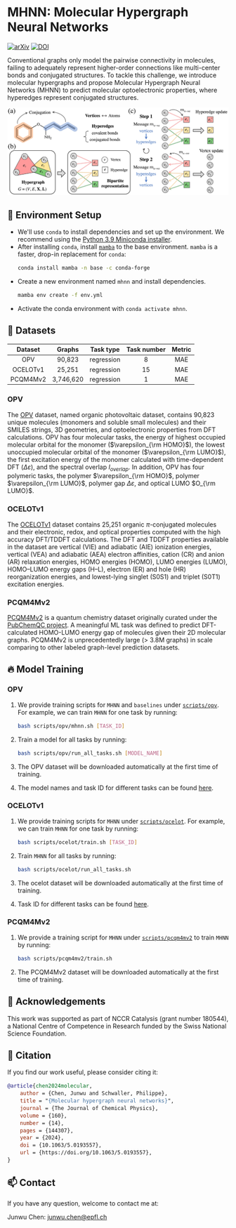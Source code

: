 # MHNN: Molecular Hypergraph Neural Networks

[![arXiv](https://img.shields.io/badge/arXiv-2312.13136-b31b1b.svg)](https://arxiv.org/abs/2312.13136)
[![DOI](https://img.shields.io/badge/DOI-10.1063/5.0193557-blue.svg)](https://doi.org/10.1063/5.0193557)

Conventional graphs only model the pairwise connectivity in molecules, failing to adequately represent higher-order connections like multi-center bonds and conjugated structures. To tackle this challenge, we introduce molecular hypergraphs and propose Molecular Hypergraph Neural Networks (MHNN) to predict molecular optoelectronic properties, where hyperedges represent conjugated structures.

![mhnn-method](./mhnn.jpg)

## 🚀 Environment Setup

- We'll use `conda` to install dependencies and set up the environment.
We recommend using the [Python 3.9 Miniconda installer](https://docs.conda.io/en/latest/miniconda.html#linux-installers).
- After installing `conda`, install [`mamba`](https://mamba.readthedocs.io/en/latest/) to the base environment. `mamba` is a faster, drop-in replacement for `conda`:
    ```bash
    conda install mamba -n base -c conda-forge
    ```
- Create a new environment named `mhnn` and install dependencies.
    ```bash
    mamba env create -f env.yml
    ```
- Activate the conda environment with `conda activate mhnn`.


## 📌 Datasets

| Dataset  | Graphs    | Task type  | Task number | Metric |
|:--------:|:---------:|:----------:|:-----------:|:------:|
| OPV      | 90,823    | regression | 8           | MAE    |
| OCELOTv1 | 25,251    | regression | 15          | MAE    |
| PCQM4Mv2 | 3,746,620 | regression | 1           | MAE    |


### OPV
The [OPV](https://doi.org/10.1063/1.5099132) dataset, named organic photovoltaic dataset, contains 90,823 unique molecules (monomers and soluble small molecules) and their SMILES strings, 3D geometries, and optoelectronic properties from DFT calculations. OPV has four molecular tasks, the energy of highest occupied molecular orbital for the monomer ($\varepsilon_{\rm HOMO}$), the lowest unoccupied molecular orbital of the monomer ($\varepsilon_{\rm LUMO}$), the first excitation energy of the monomer calculated with time-dependent DFT ($\Delta \varepsilon$), and the spectral overlap $I_{overlap}$. In addition, OPV has four polymeric tasks, the polymer $\varepsilon_{\rm HOMO}$, polymer $\varepsilon_{\rm LUMO}$, polymer gap $\Delta \varepsilon$, and optical LUMO $O_{\rm LUMO}$.


### OCELOTv1
The [OCELOTv1](https://doi.org/10.1039/D2SC04676H) dataset contains 25,251 organic $\pi$-conjugated molecules and their electronic, redox, and optical properties computed with the high accuracy DFT/TDDFT calculations. The DFT and TDDFT properties available in the dataset are vertical (VIE) and adiabatic (AIE) ionization energies, vertical (VEA) and adiabatic (AEA) electron affinities, cation (CR) and anion (AR) relaxation energies, HOMO energies (HOMO), LUMO energies (LUMO), HOMO–LUMO energy gaps (H–L), electron (ER) and hole (HR) reorganization energies, and lowest-lying singlet (S0S1) and triplet (S0T1) excitation energies. 

### PCQM4Mv2
[PCQM4Mv2](https://ogb.stanford.edu/docs/lsc/pcqm4mv2/) is a quantum chemistry dataset originally curated under the [PubChemQC project](https://doi.org/10.1021/acs.jcim.7b00083). A meaningful ML task was defined to predict DFT-calculated HOMO-LUMO energy gap of molecules given their 2D molecular graphs. PCQM4Mv2 is unprecedentedly large (> 3.8M graphs) in scale comparing to other labeled graph-level prediction datasets.

## 🔥 Model Training

### OPV
1. We provide training scripts for `MHNN` and `baselines` under [`scripts/opv`](scripts/opv).
For example, we can train `MHNN` for one task by running:

    ```bash
    bash scripts/opv/mhnn.sh [TASK_ID]
    ```
2. Train a model for all tasks by running:

    ```bash
    bash scripts/opv/run_all_tasks.sh [MODEL_NAME]
    ```
3. The OPV dataset will be downloaded automatically at the first time of training.
4. The model names and task ID for different tasks can be found [here](scripts/opv/run_all_tasks.sh).

### OCELOTv1
1. We provide training scripts for `MHNN` under [`scripts/ocelot`](scripts/ocelot). For example, we can train `MHNN` for one task by running:

    ```bash
    bash scripts/ocelot/train.sh [TASK_ID]
    ```
2. Train `MHNN` for all tasks by running:

    ```bash
    bash scripts/ocelot/run_all_tasks.sh
    ```
3. The ocelot dataset will be downloaded automatically at the first time of training.
4. Task ID for different tasks can be found [here](scripts/ocelot/run_all_tasks.sh).

### PCQM4Mv2
1. We provide a training script for `MHNN` under [`scripts/pcqm4mv2`](scripts/pcqm4mv2) to train `MHNN` by running:

    ```bash
    bash scripts/pcqm4mv2/train.sh
    ```
2. The PCQM4Mv2 dataset will be downloaded automatically at the first time of training.

## 🌈 Acknowledgements
This work was supported as part of NCCR Catalysis (grant number 180544), a National Centre of Competence in Research funded by the Swiss National Science Foundation.

## 📝 Citation
If you find our work useful, please consider citing it:
```bibtex
@article{chen2024molecular,
    author = {Chen, Junwu and Schwaller, Philippe},
    title = "{Molecular hypergraph neural networks}",
    journal = {The Journal of Chemical Physics},
    volume = {160},
    number = {14},
    pages = {144307},
    year = {2024},
    doi = {10.1063/5.0193557},
    url = {https://doi.org/10.1063/5.0193557},
}

```

## 📫 Contact
If you have any question, welcome to contact me at:

Junwu Chen: junwu.chen@epfl.ch